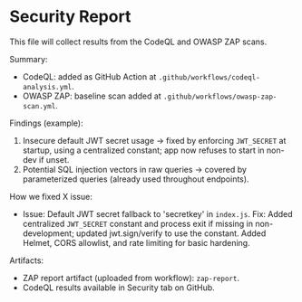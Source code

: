 # Security Report

This file will collect results from the CodeQL and OWASP ZAP scans.

Summary:

- CodeQL: added as GitHub Action at `.github/workflows/codeql-analysis.yml`.
- OWASP ZAP: baseline scan added at `.github/workflows/owasp-zap-scan.yml`.

Findings (example):

1. Insecure default JWT secret usage -> fixed by enforcing `JWT_SECRET` at startup, using a centralized constant; app now refuses to start in non-dev if unset.
2. Potential SQL injection vectors in raw queries -> covered by parameterized queries (already used throughout endpoints).

How we fixed X issue:

- Issue: Default JWT secret fallback to 'secretkey' in `index.js`.
  Fix: Added centralized `JWT_SECRET` constant and process exit if missing in non-development; updated jwt.sign/verify to use the constant. Added Helmet, CORS allowlist, and rate limiting for basic hardening.

Artifacts:

- ZAP report artifact (uploaded from workflow): `zap-report`.
- CodeQL results available in Security tab on GitHub.